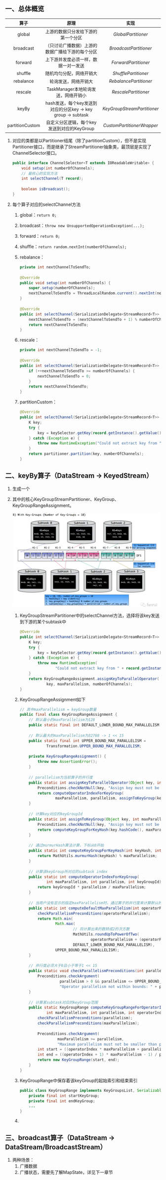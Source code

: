 ## 一、总体概览

|      算子       |                             原理                             |            实现             |
| :-------------: | :----------------------------------------------------------: | :-------------------------: |
|     global      |              上游的数据只分发给下游的第一个分区              |     *GlobalPartitioner*     |
|    broadcast    |       （只讨论广播数据）上游的数据广播给下游的每个分区       |   *BroadcastPartitioner*    |
|     forward     |             上下游并发度必须一样，数据一对一发送             |    *ForwardPartitioner*     |
|     shuffle     |                   随机均匀分配，网络开销大                   |    *ShufflePartitioner*     |
|    rebalance    |                     轮询发送，网络开销大                     |   *RebalancePartitioner*    |
|     rescale     |             TaskManager本地轮询发送，网络开销小              |    *RescalePartitioner*     |
|      keyBy      | hash发送，每个key发送到对应的分区key -> key group -> subtask | *KeyGroupStreamPartitioner* |
| partitionCustom |         自定义分区逻辑，每个key发送到对应的KeyGroup          | *CustomPartitionerWrapper*  |

1. 对应的类都是以Partitioner结尾（除了partitionCustom），但不是实现Partitioner接口，而是继承了StreamPartitioner抽象类，最顶层是实现了ChannelSelector接口。

   ```java
   public interface ChannelSelector<T extends IOReadableWritable> {
       void setup(int numberOfChannels);
       // 最核心的实现方法
       int selectChannel(T record);
     
       boolean isBroadcast();
   }
   ```

2. 每个算子对应的selectChannel方法

   1. global：`return 0;`

   2. broadcast：`throw new UnsupportedOperationException(...);`

   3. forward：`return 0;`

   4. shuffle：`return random.nextInt(numberOfChannels);`

   5. rebalance：

      ```java
      private int nextChannelToSendTo;
      
      @Override
      public void setup(int numberOfChannels) {
          super.setup(numberOfChannels);
          nextChannelToSendTo = ThreadLocalRandom.current().nextInt(nextChannelToSendTo);
      }
      
      @Override
      public int selectChannel(SerializationDelegate<StreamRecord<T>> record) {
          nextChannelToSendTo = (nextChannelToSendTo + 1) % numberOfChannels;
          return nextChannelToSendTo;
      }
      ```

   6. rescale：

      ```java
      private int nextChannelToSendTo = -1;
      
      @Override
      public int selectChannel(SerializationDelegate<StreamRecord<T>> record) {
          if (++nextChannelToSendTo >= numberOfChannels) {
              nextChannelToSendTo = 0;
          }
          return nextChannelToSendTo;
      }
      ```

   7. partitionCustom：

      ```java
      @Override
      public int selectChannel(SerializationDelegate<StreamRecord<T>> record) {
          K key;
          try {
              key = keySelector.getKey(record.getInstance().getValue());
          } catch (Exception e) {
              throw new RuntimeException("Could not extract key from " + record.getInstance(), e);
          }
          return partitioner.partition(key, numberOfChannels);
      }
      ```

      

## 二、keyBy算子（DataStream -> KeyedStream）

1. 生成一个

2. 其中的核心KeyGroupStreamPartitioner、KeyGroup、KeyGroupRangeAssignment。

   ![](../images/KeyGroups&Subtask.png)

   1. KeyGroupStreamPartitioner中的selectChannel方法，选择将该key发送到下游的某个subtask中

      ```java
      @Override
      public int selectChannel(SerializationDelegate<StreamRecord<T>> record) {
          K key;
          try {
              key = keySelector.getKey(record.getInstance().getValue());
          } catch (Exception e) {
              throw new RuntimeException(
                      "Could not extract key from " + record.getInstance().getValue(), e);
          }
          return KeyGroupRangeAssignment.assignKeyToParallelOperator(
                  key, maxParallelism, numberOfChannels);
      }
      ```

   2. KeyGroupRangeAssignment如下

      ```java
      // 其中maxParallelism = keyGroup数量
      public final class KeyGroupRangeAssignment {
          // 默认最小的maxParallelism为128
          public static final int DEFAULT_LOWER_BOUND_MAX_PARALLELISM = 1 << 7;
        
          // 默认最大的maxParallelism为32768 -> 1 << 15
          public static final int UPPER_BOUND_MAX_PARALLELISM = 
                  Transformation.UPPER_BOUND_MAX_PARALLELISM;
          
          private KeyGroupRangeAssignment() {
              throw new AssertionError();
          }
          
          // parallelism为当前算子的并行度
          public static int assignKeyToParallelOperator(Object key, int maxParallelism, int parallelism) {
              Preconditions.checkNotNull(key, "Assign key must not be null!");
              return computeOperatorIndexForKeyGroup(
                      maxParallelism, parallelism, assignToKeyGroup(key, maxParallelism));
          }
          
          // 计算key对应的keyGroupId
          public static int assignToKeyGroup(Object key, int maxParallelism) {
              Preconditions.checkNotNull(key, "Assign key must not be null!");
              return computeKeyGroupForKeyHash(key.hashCode(), maxParallelism);
          }
          
          // 通过murmurHash算法计算，下标从0开始
          public static int computeKeyGroupForKeyHash(int keyHash, int maxParallelism) {
              return MathUtils.murmurHash(keyHash) % maxParallelism;
          }
      
          // 计算该keyGroup所对应的subtask index
          public static int computeOperatorIndexForKeyGroup(
                  int maxParallelism, int parallelism, int keyGroupId) {
              return keyGroupId * parallelism / maxParallelism;
          }
        
          // 当用户没有显示的指定maxParallelism时，通过算子的并行度来计算默认的最大并行度
          public static int computeDefaultMaxParallelism(int operatorParallelism) {
              checkParallelismPreconditions(operatorParallelism);
              return Math.min(
                      Math.max(
                              // 将计算出来的数转成2的次方数
                              MathUtils.roundUpToPowerOfTwo(
                                      operatorParallelism + (operatorParallelism / 2)),
                              DEFAULT_LOWER_BOUND_MAX_PARALLELISM),
                      UPPER_BOUND_MAX_PARALLELISM);
          }
        
          // 并行度必须大于0且小于等于1 << 15
          public static void checkParallelismPreconditions(int parallelism) {
              Preconditions.checkArgument(
                        parallelism > 0 && parallelism <= UPPER_BOUND_MAX_PARALLELISM,
                        "Operator parallelism not within bounds: " + parallelism);
          }
        
          // 计算某subtask对应的keyGroup范围
          public static KeyGroupRange computeKeyGroupRangeForOperatorIndex(
                  int maxParallelism, int parallelism, int operatorIndex) {
              checkParallelismPreconditions(parallelism);
              checkParallelismPreconditions(maxParallelism);
            
              Preconditions.checkArgument(
                       maxParallelism >= parallelism,
                       "Maximum parallelism must not be smaller than parallelism.");
              int start = ((operatorIndex * maxParallelism + parallelism - 1) / parallelism);
              int end = ((operatorIndex + 1) * maxParallelism - 1) / parallelism;
              return new KeyGroupRange(start, end);
          }
      }
      ```

   3. KeyGroupRange中保存着该keyGroup的起始索引和结束索引

      ```java
      public class KeyGroupRange implements KeyGroupsList, Serializable {
          private final int startKeyGroup;
          private final int endKeyGroup;
          ...
      }
      ```

   4. 



## 三、broadcast算子（DataStream -> DataStream/BroadcastStream）

1. 两种场景：
   1. 广播数据
   2. 广播状态，需要先了解MapState，详见下一章节